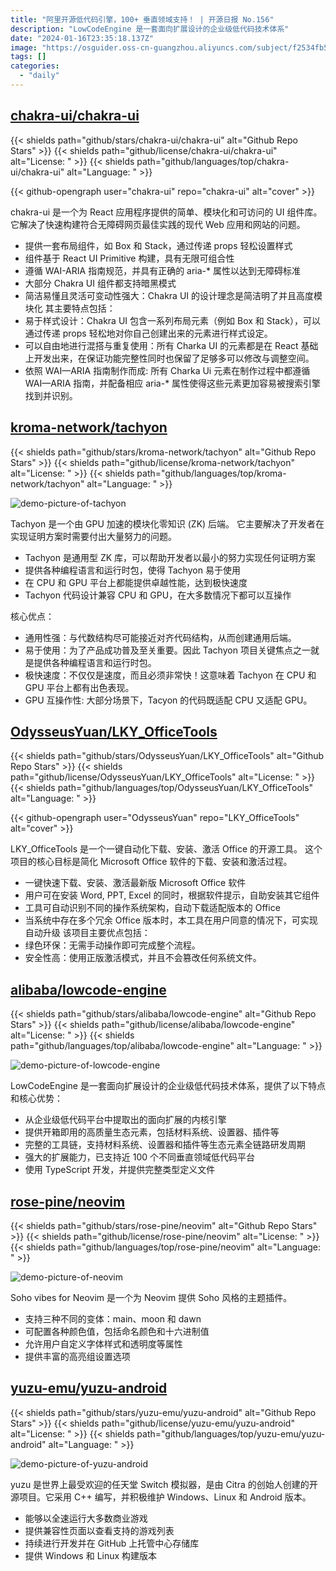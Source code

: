 ```yaml
---
title: "阿里开源低代码引擎，100+ 垂直领域支持！ | 开源日报 No.156"
description: "LowCodeEngine 是一套面向扩展设计的企业级低代码技术体系"
date: "2024-01-16T23:35:18.137Z"
image: "https://osguider.oss-cn-guangzhou.aliyuncs.com/subject/f2534fb59c6b09d651c6b0c81742984b.png"
tags: []
categories:
  - "daily"
---
```


## [chakra-ui/chakra-ui](https://github.com/chakra-ui/chakra-ui)

{{< shields path="github/stars/chakra-ui/chakra-ui" alt="Github Repo Stars" >}} {{< shields path="github/license/chakra-ui/chakra-ui" alt="License: " >}} {{< shields path="github/languages/top/chakra-ui/chakra-ui" alt="Language: " >}}

{{< github-opengraph user="chakra-ui" repo="chakra-ui" alt="cover" >}}

chakra-ui 是一个为 React 应用程序提供的简单、模块化和可访问的 UI 组件库。它解决了快速构建符合无障碍网页最佳实践的现代 Web 应用和网站的问题。

- 提供一套布局组件，如 Box 和 Stack，通过传递 props 轻松设置样式
- 组件基于 React UI Primitive 构建，具有无限可组合性
- 遵循 WAI-ARIA 指南规范，并具有正确的 aria-* 属性以达到无障碍标准
- 大部分 Chakra UI 组件都支持暗黑模式
- 简洁易懂且灵活可变动性强大：Chakra UI 的设计理念是简洁明了并且高度模块化
其主要特点包括：
- 易于样式设计：Chakra UI 包含一系列布局元素（例如 Box 和 Stack），可以通过传递 props 轻松地对你自己创建出来的元素进行样式设定。
- 可以自由地进行混搭与重复使用：所有 Charka UI 的元素都是在 React 基础上开发出来，在保证功能完整性同时也保留了足够多可以修改与调整空间。
- 依照 WAI—ARIA 指南制作而成: 所有 Charka Ui 元素在制作过程中都遵循 WAI—ARIA 指南，并配备相应 aria-* 属性使得这些元素更加容易被搜索引擎找到并识别。
  
## [kroma-network/tachyon](https://github.com/kroma-network/tachyon)

{{< shields path="github/stars/kroma-network/tachyon" alt="Github Repo Stars" >}} {{< shields path="github/license/kroma-network/tachyon" alt="License: " >}} {{< shields path="github/languages/top/kroma-network/tachyon" alt="Language: " >}}

![demo-picture-of-tachyon](https://static.osguider.com/subject/github/kroma-network/tachyon/482cc3830f6d27c9657f179754e5320e.png)

Tachyon 是一个由 GPU 加速的模块化零知识 (ZK) 后端。
它主要解决了开发者在实现证明方案时需要付出大量努力的问题。

- Tachyon 是通用型 ZK 库，可以帮助开发者以最小的努力实现任何证明方案
- 提供各种编程语言和运行时包，使得 Tachyon 易于使用
- 在 CPU 和 GPU 平台上都能提供卓越性能，达到极快速度
- Tachyon 代码设计兼容 CPU 和 GPU，在大多数情况下都可以互操作

核心优点：

- 通用性强：与代数结构尽可能接近对齐代码结构，从而创建通用后端。
- 易于使用：为了产品成功普及至关重要。因此 Tachyon 项目关键焦点之一就是提供各种编程语言和运行时包。
- 极快速度：不仅仅是速度，而且必须非常快！这意味着 Tachyon 在 CPU 和 GPU 平台上都有出色表现。
- GPU 互操作性: 大部分场景下，Tacyon 的代码既适配 CPU 又适配 GPU。
  
## [OdysseusYuan/LKY_OfficeTools](https://github.com/OdysseusYuan/LKY_OfficeTools)

{{< shields path="github/stars/OdysseusYuan/LKY_OfficeTools" alt="Github Repo Stars" >}} {{< shields path="github/license/OdysseusYuan/LKY_OfficeTools" alt="License: " >}} {{< shields path="github/languages/top/OdysseusYuan/LKY_OfficeTools" alt="Language: " >}}

{{< github-opengraph user="OdysseusYuan" repo="LKY_OfficeTools" alt="cover" >}}

LKY_OfficeTools 是一个一键自动化下载、安装、激活 Office 的开源工具。
这个项目的核心目标是简化 Microsoft Office 软件的下载、安装和激活过程。

- 一键快速下载、安装、激活最新版 Microsoft Office 软件
- 用户可在安装 Word, PPT, Excel 的同时，根据软件提示，自助安装其它组件
- 工具可自动识别不同的操作系统架构，自动下载适配版本的 Office
- 当系统中存在多个冗余 Office 版本时，本工具在用户同意的情况下，可实现自动升级
该项目主要优点包括：
- 绿色环保：无需手动操作即可完成整个流程。
- 安全性高：使用正版激活模式，并且不会篡改任何系统文件。
  
## [alibaba/lowcode-engine](https://github.com/alibaba/lowcode-engine)

{{< shields path="github/stars/alibaba/lowcode-engine" alt="Github Repo Stars" >}} {{< shields path="github/license/alibaba/lowcode-engine" alt="License: " >}} {{< shields path="github/languages/top/alibaba/lowcode-engine" alt="Language: " >}}

![demo-picture-of-lowcode-engine](https://static.osguider.com/subject/github/alibaba/lowcode-engine/0cee1a1a5cc4e84a88a2ede1068001b5.png)

LowCodeEngine 是一套面向扩展设计的企业级低代码技术体系，提供了以下特点和核心优势：

- 从企业级低代码平台中提取出的面向扩展的内核引擎
- 提供开箱即用的高质量生态元素，包括材料系统、设置器、插件等
- 完整的工具链，支持材料系统、设置器和插件等生态元素全链路研发周期
- 强大的扩展能力，已支持近 100 个不同垂直领域低代码平台
- 使用 TypeScript 开发，并提供完整类型定义文件
  
## [rose-pine/neovim](https://github.com/rose-pine/neovim)

{{< shields path="github/stars/rose-pine/neovim" alt="Github Repo Stars" >}} {{< shields path="github/license/rose-pine/neovim" alt="License: " >}} {{< shields path="github/languages/top/rose-pine/neovim" alt="Language: " >}}

![demo-picture-of-neovim](https://static.osguider.com/subject/github/rose-pine/neovim/5ef1bccde8dcf4204c0bb49a4b81378f.png)

Soho vibes for Neovim 是一个为 Neovim 提供 Soho 风格的主题插件。

- 支持三种不同的变体：main、moon 和 dawn
- 可配置各种颜色值，包括命名颜色和十六进制值
- 允许用户自定义字体样式和透明度等属性
- 提供丰富的高亮组设置选项
  
## [yuzu-emu/yuzu-android](https://github.com/yuzu-emu/yuzu-android)

{{< shields path="github/stars/yuzu-emu/yuzu-android" alt="Github Repo Stars" >}} {{< shields path="github/license/yuzu-emu/yuzu-android" alt="License: " >}} {{< shields path="github/languages/top/yuzu-emu/yuzu-android" alt="Language: " >}}

![demo-picture-of-yuzu-android](https://static.osguider.com/subject/github/yuzu-emu/yuzu-android/333d59db0fd5215c39a1f04f57bb80ba.png)

yuzu 是世界上最受欢迎的任天堂 Switch 模拟器，是由 Citra 的创始人创建的开源项目。它采用 C++ 编写，并积极维护 Windows、Linux 和 Android 版本。

- 能够以全速运行大多数商业游戏
- 提供兼容性页面以查看支持的游戏列表
- 持续进行开发并在 GitHub 上托管中心存储库
- 提供 Windows 和 Linux 构建版本
  
